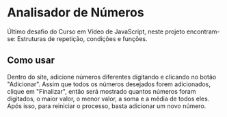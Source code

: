 # Analisador de Números
Último desafio do Curso em Vídeo de JavaScript, neste projeto encontram-se: Estruturas de repetição, condições e funções.
## Como usar
Dentro do site, adicione números diferentes digitando e clicando no botão "Adicionar". Assim que todos os números desejados forem adicionados, clique em "Finalizar", então será mostrado quantos números foram digitados, o maior valor, o menor valor, a soma e a média de todos eles. Após isso, para reiniciar o processo, basta adicionar um novo número.
